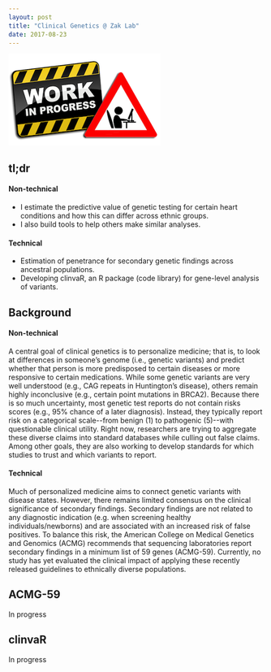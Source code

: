 ```yaml
---
layout: post
title: "Clinical Genetics @ Zak Lab"
date: 2017-08-23
---
```


![In Progress](/img/in-progress.png)

## tl;dr

#### Non-technical
- I estimate the predictive value of genetic testing for certain heart conditions and how this can differ across ethnic groups. 
- I also build tools to help others make similar analyses. 

#### Technical
- Estimation of penetrance for secondary genetic findings across ancestral populations. 
- Developing clinvaR, an R package (code library) for gene-level analysis of variants. 


## Background 

#### Non-technical
A central goal of clinical genetics is to personalize medicine; that is, to look at differences in someone’s genome (i.e., genetic variants) and predict whether that person is more predisposed to certain diseases or more responsive to certain medications. While some genetic variants are very well understood (e.g., CAG repeats in Huntington’s disease), others remain highly inconclusive (e.g., certain point mutations in BRCA2). Because there is so much uncertainty, most genetic test reports do not contain risks scores (e.g., 95% chance of a later diagnosis). Instead, they typically report risk on a categorical scale--from benign (1) to pathogenic (5)--with questionable clinical utility. Right now, researchers are trying to aggregate these diverse claims into standard databases while culling out false claims. Among other goals, they are also working to develop standards for which studies to trust and which variants to report. 

#### Technical
Much of personalized medicine aims to connect genetic variants with disease states. However, there remains limited consensus on the clinical significance of secondary findings. Secondary findings are not related to any diagnostic indication (e.g. when screening healthy individuals/newborns) and are associated with an increased risk of false positives. To balance this risk, the American College on Medical Genetics and Genomics (ACMG) recommends that sequencing laboratories report secondary findings in a minimum list of 59 genes (ACMG-59). Currently, no study has yet evaluated the clinical impact of applying these recently released guidelines to ethnically diverse populations.


## ACMG-59
In progress

## clinvaR
In progress


